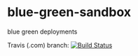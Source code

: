 # blue-green-sandbox
blue green deployments

Travis (.com) branch:
[![Build Status](https://travis-ci.com/githubfoam/blue-green-sandbox.svg?branch=master)](https://travis-ci.com/githubfoam/blue-green-sandbox)  


~~~~

~~~~
